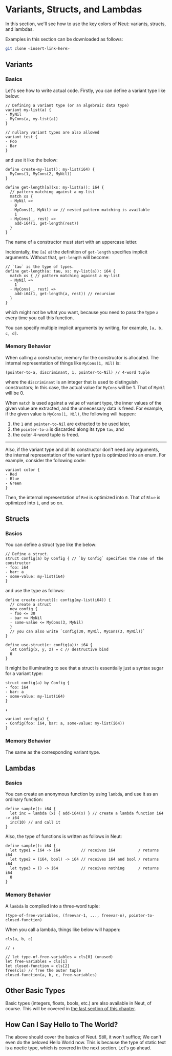 # Variants, Structs, and Lambdas

In this section, we'll see how to use the key colors of Neut: variants, structs, and lambdas.

Examples in this section can be downloaded as follows:

```sh
git clone <insert-link-here>
```

## Variants

### Basics

Let's see how to write actual code. Firstly, you can define a variant type like below:

```neut
// Defining a variant type (or an algebraic data type)
variant my-list(a) {
- MyNil
- MyCons(a, my-list(a))
}

// nullary variant types are also allowed
variant test {
- Foo
- Bar
}
```

and use it like the below:

```neut
define create-my-list(): my-list(i64) {
  MyCons(1, MyCons(2, MyNil))
}

define get-length[a](xs: my-list(a)): i64 {
  // pattern matching against a my-list
  match xs {
  - MyNil =>
    0
  - MyCons(1, MyNil) => // nested pattern matching is available
    1
  - MyCons(_, rest) =>
    add-i64(1, get-length(rest))
  }
}
```

The name of a constructor must start with an uppercase letter.

Incidentally, the `[a]` at the definition of `get-length` specifies implicit arguments. Without that, `get-length` will become:

```neut
// `tau` is the type of types.
define get-length(a: tau, xs: my-list(a)): i64 {
  match xs { // pattern matching against a my-list
  - MyNil =>
    1
  - MyCons(_, rest) =>
    add-i64(1, get-length(a, rest)) // recursion
  }
}
```

which might not be what you want, because you need to pass the type `a` every time you call this function.

You can specify multiple implicit arguments by writing, for example, `[a, b, c, d]`.

### Memory Behavior

When calling a constructor, memory for the constructor is allocated. The internal representation of things like `MyCons(1, Nil)` is:

```neut
(pointer-to-a, discriminant, 1, pointer-to-Nil) // 4-word tuple
```

where the `discriminant` is an integer that is used to distinguish constructors; In this case, the actual value for `MyCons` will be 1. That of `MyNil` will be 0.

When `match` is used against a value of variant type, the inner values of the given value are extracted, and the unnecessary data is freed. For example, if the given value is `MyCons(1, Nil)`, the following will happen:

1. the `1` and `pointer-to-Nil` are extracted to be used later,
2. the `pointer-to-a` is discarded along its type `tau`, and
3. the outer 4-word tuple is freed.

---

Also, if the variant type and all its constructor don't need any arguments, the internal representation of the variant type is optimized into an enum. For example, consider the following code:

```neut
variant color {
- Red
- Blue
- Green
}
```

Then, the internal representation of `Red` is optimized into `0`. That of `Blue` is optimized into `1`, and so on.

## Structs

### Basics

You can define a struct type like the below:

```neut
// Define a struct.
struct config(a) by Config { // `by Config` specifies the name of the constructor
- foo: i64
- bar: a
- some-value: my-list(i64)
}
```

and use the type as follows:

```neut
define create-struct(): config(my-list(i64)) {
  // create a struct
  new config {
  - foo <= 30
  - bar <= MyNil
  - some-value <= MyCons(3, MyNil)
  }
  // you can also write `Config(30, MyNil, MyCons(3, MyNil))`
}

define use-struct(c: config(a)): i64 {
  let Config(x, y, z) = c // destructive bind
  0
}
```

It might be illuminating to see that a struct is essentially just a syntax sugar for a variant type:

```neut
struct config(a) by Config {
- foo: i64
- bar: a
- some-value: my-list(i64)
}

↓

variant config(a) {
- Config(foo: i64, bar: a, some-value: my-list(i64))
}
```

<!-- When defining a struct, projections for struct fields are also defined; This topic is covered in the next section. -->

### Memory Behavior

The same as the corresponding variant type.

## Lambdas

### Basics

You can create an anonymous function by using `lambda`, and use it as an ordinary function:

```neut
define sample(): i64 {
  let inc = lambda (x) { add-i64(x) } // create a lambda function i64 -> i64
  inc(10) // and call it
}
```

Also, the type of functions is written as follows in Neut:

```neut
define sample(): i64 {
  let type1 = i64 -> i64         // receives i64          / returns i64
  let type2 = (i64, bool) -> i64 // receives i64 and bool / returns i64
  let type3 = () -> i64          // receives nothing      / returns i64
  0
}
```

### Memory Behavior

A `lambda` is compiled into a three-word tuple:

```neut
(type-of-free-variables, (freevar-1, ..., freevar-n), pointer-to-closed-function)
```

When you call a lambda, things like below will happen:

```neut
cls(a, b, c)

// ↓

// let type-of-free-variables = cls[0] (unused)
let free-variables = cls[1]
let closed-function = cls[2]
free(cls) // free the outer tuple
closed-function(a, b, c, free-variables)
```

## Other Basic Types

Basic types (integers, floats, bools, etc.) are also available in Neut, of course. This will be covered in [the last section of this chapter](./other-built-in-utilities.md).

## How Can I Say Hello to The World?

The above should cover the basics of Neut. Still, it won't suffice; We can't even do the beloved Hello World now. This is because the type of static text is a noetic type, which is covered in the next section. Let's go ahead.
